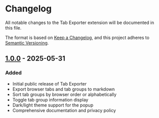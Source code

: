 # Changelog

All notable changes to the Tab Exporter extension will be documented in this file.

The format is based on [Keep a Changelog](https://keepachangelog.com/en/1.0.0/),
and this project adheres to [Semantic Versioning](https://semver.org/spec/v2.0.0.html).

## [1.0.0] - 2025-05-31
### Added
- Initial public release of Tab Exporter
- Export browser tabs and tab groups to markdown
- Sort tab groups by browser order or alphabetically
- Toggle tab group information display
- Dark/light theme support for the popup
- Comprehensive documentation and privacy policy

[1.0.0]: https://github.com/johngibbs/TabExporter/releases/tag/v1.0.0
